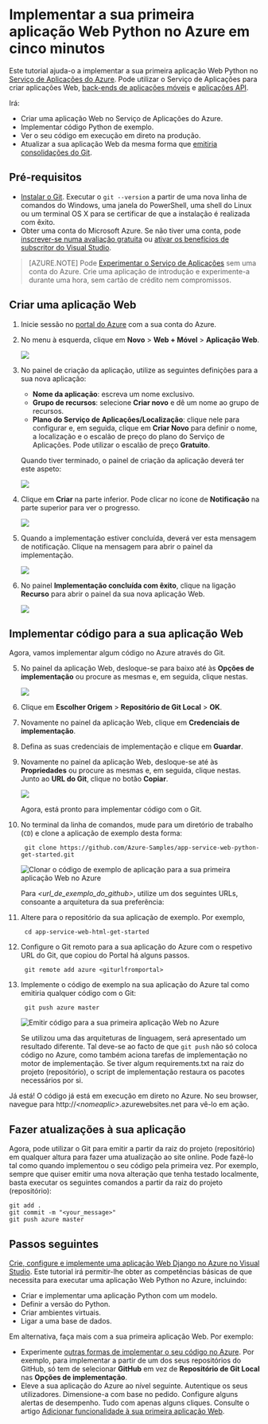 <properties 
    pageTitle="Implementar a sua primeira aplicação Web Python no Azure em cinco minutos | Microsoft Azure" 
    description="Saiba como é fácil executar aplicações Web no Serviço de Aplicações ao implementar uma aplicação de exemplo. Comece a programar verdadeiramente em pouco tempo e a ver resultados imediatos." 
    services="app-service\web"
    documentationCenter=""
    authors="cephalin"
    manager="wpickett"
    editor=""
/>

<tags
    ms.service="app-service-web"
    ms.workload="web"
    ms.tgt_pltfrm="na"
    ms.devlang="na"
    ms.topic="hero-article"
    ms.date="09/16/2016" 
    ms.author="cephalin"
/>
    
# Implementar a sua primeira aplicação Web Python no Azure em cinco minutos

Este tutorial ajuda-o a implementar a sua primeira aplicação Web Python no [Serviço de Aplicações do Azure](../app-service/app-service-value-prop-what-is.md).
Pode utilizar o Serviço de Aplicações para criar aplicações Web, [back-ends de aplicações móveis](/documentation/learning-paths/appservice-mobileapps/) e [aplicações API](../app-service-api/app-service-api-apps-why-best-platform.md).

Irá: 

- Criar uma aplicação Web no Serviço de Aplicações do Azure.
- Implementar código Python de exemplo.
- Ver o seu código em execução em direto na produção.
- Atualizar a sua aplicação Web da mesma forma que [emitiria consolidações do Git](https://git-scm.com/docs/git-push).

## Pré-requisitos

- [Instalar o Git](http://www.git-scm.com/downloads). Executar o `git --version` a partir de uma nova linha de comandos do Windows, uma janela do PowerShell, uma shell do Linux ou um terminal OS X para se certificar de que a instalação é realizada com êxito.
- Obter uma conta do Microsoft Azure. Se não tiver uma conta, pode [inscrever-se numa avaliação gratuita](/pricing/free-trial/?WT.mc_id=A261C142F) ou [ativar os benefícios de subscritor do Visual Studio](/pricing/member-offers/msdn-benefits-details/?WT.mc_id=A261C142F).

>[AZURE.NOTE] Pode [Experimentar o Serviço de Aplicações](http://go.microsoft.com/fwlink/?LinkId=523751) sem uma conta do Azure. Crie uma aplicação de introdução e experimente-a durante uma hora, sem cartão de crédito nem compromissos.

<a name="create"></a>
## Criar uma aplicação Web

1. Inicie sessão no [portal do Azure](https://portal.azure.com) com a sua conta do Azure.

2. No menu à esquerda, clique em **Novo** > **Web + Móvel** > **Aplicação Web**.

    ![](./media/app-service-web-get-started-languages/create-web-app-portal.png)

3. No painel de criação da aplicação, utilize as seguintes definições para a sua nova aplicação:

    - **Nome da aplicação**: escreva um nome exclusivo.
    - **Grupo de recursos**: selecione **Criar novo** e dê um nome ao grupo de recursos.
    - **Plano do Serviço de Aplicações/Localização**: clique nele para configurar e, em seguida, clique em **Criar Novo** para definir o nome, a localização e o escalão de preço do plano do Serviço de Aplicações. Pode utilizar o escalão de preço **Gratuito**.

    Quando tiver terminado, o painel de criação da aplicação deverá ter este aspeto:

    ![](./media/app-service-web-get-started-languages/create-web-app-settings.png)

3. Clique em **Criar** na parte inferior. Pode clicar no ícone de **Notificação** na parte superior para ver o progresso.

    ![](./media/app-service-web-get-started-languages/create-web-app-started.png)

4. Quando a implementação estiver concluída, deverá ver esta mensagem de notificação. Clique na mensagem para abrir o painel da implementação.

    ![](./media/app-service-web-get-started-languages/create-web-app-finished.png)

5. No painel **Implementação concluída com êxito**, clique na ligação **Recurso** para abrir o painel da sua nova aplicação Web.

    ![](./media/app-service-web-get-started-languages/create-web-app-resource.png)

## Implementar código para a sua aplicação Web

Agora, vamos implementar algum código no Azure através do Git.

5. No painel da aplicação Web, desloque-se para baixo até às **Opções de implementação** ou procure as mesmas e, em seguida, clique nestas. 

    ![](./media/app-service-web-get-started-languages/deploy-web-app-deployment-options.png)

6. Clique em **Escolher Origem** > **Repositório de Git Local** > **OK**.

7. Novamente no painel da aplicação Web, clique em **Credenciais de implementação**.

8. Defina as suas credenciais de implementação e clique em **Guardar**.

7. Novamente no painel da aplicação Web, desloque-se até às **Propriedades** ou procure as mesmas e, em seguida, clique nestas. Junto ao **URL do Git**, clique no botão **Copiar**.

    ![](./media/app-service-web-get-started-languages/deploy-web-app-properties.png)

    Agora, está pronto para implementar código com o Git.

1. No terminal da linha de comandos, mude para um diretório de trabalho (`CD`) e clone a aplicação de exemplo desta forma:

        git clone https://github.com/Azure-Samples/app-service-web-python-get-started.git

    ![Clonar o código de exemplo de aplicação para a sua primeira aplicação Web no Azure](./media/app-service-web-get-started-languages/python-git-clone.png)

    Para *&lt;url_de_exemplo_do_github>*, utilize um dos seguintes URLs, consoante a arquitetura da sua preferência:

2. Altere para o repositório da sua aplicação de exemplo. Por exemplo, 

        cd app-service-web-html-get-started

3. Configure o Git remoto para a sua aplicação do Azure com o respetivo URL do Git, que copiou do Portal há alguns passos.

        git remote add azure <giturlfromportal>

4. Implemente o código de exemplo na sua aplicação do Azure tal como emitiria qualquer código com o Git:

        git push azure master

    ![Emitir código para a sua primeira aplicação Web no Azure](./media/app-service-web-get-started-languages/python-git-push.png)    

    Se utilizou uma das arquiteturas de linguagem, será apresentado um resultado diferente. Tal deve-se ao facto de que `git push` não só coloca código no Azure, como também aciona tarefas de implementação no motor de implementação. Se tiver algum requirements.txt na raiz do projeto (repositório), o script de implementação restaura os pacotes necessários por si. 

Já está! O código já está em execução em direto no Azure. No seu browser, navegue para http://*&lt;nomeaplic>*.azurewebsites.net para vê-lo em ação. 

## Fazer atualizações à sua aplicação

Agora, pode utilizar o Git para emitir a partir da raiz do projeto (repositório) em qualquer altura para fazer uma atualização ao site online. Pode fazê-lo tal como quando implementou o seu código pela primeira vez. Por exemplo, sempre que quiser emitir uma nova alteração que tenha testado localmente, basta executar os seguintes comandos a partir da raiz do projeto (repositório):

    git add .
    git commit -m "<your_message>"
    git push azure master

## Passos seguintes

[Crie, configure e implemente uma aplicação Web Django no Azure no Visual Studio](web-sites-python-ptvs-django-mysql.md). Este tutorial irá permitir-lhe obter as competências básicas de que necessita para executar uma aplicação Web Python no Azure, incluindo:

- Criar e implementar uma aplicação Python com um modelo.
- Definir a versão do Python.
- Criar ambientes virtuais.
- Ligar a uma base de dados.

Em alternativa, faça mais com a sua primeira aplicação Web. Por exemplo:

- Experimente [outras formas de implementar o seu código no Azure](../app-service-web/web-sites-deploy.md). Por exemplo, para implementar a partir de um dos seus repositórios do GitHub, só tem de selecionar **GitHub** em vez de **Repositório de Git Local** nas **Opções de implementação**.
- Eleve a sua aplicação do Azure ao nível seguinte. Autentique os seus utilizadores. Dimensione-a com base no pedido. Configure alguns alertas de desempenho. Tudo com apenas alguns cliques. Consulte o artigo [Adicionar funcionalidade à sua primeira aplicação Web](app-service-web-get-started-2.md).




<!----HONumber=Sep16_HO4-->


